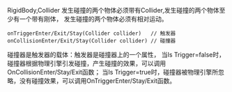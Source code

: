 
RigidBody,Collider
    发生碰撞的两个物体必须带有Collider,发生碰撞的两个物体至少有一个带有刚体，
    发生碰撞的两个物体必须有相对运动。

    onTriggerEnter/Exit/Stay(Collider collider)   // 触发器
    onCollisionEnter/Exit/Stay(Collider collider) // 碰撞器

碰撞器是触发器的载体：触发器是碰撞器上的一个属性，
    当Is Trigger=false时，碰撞器根据物理引擎引发碰撞，产生碰撞的效果，可以调用OnCollisionEnter/Stay/Exit函数；
    当Is Trigger=true时，碰撞器被物理引擎所忽略，没有碰撞效果，可以调用OnTriggerEnter/Stay/Exit函数。


